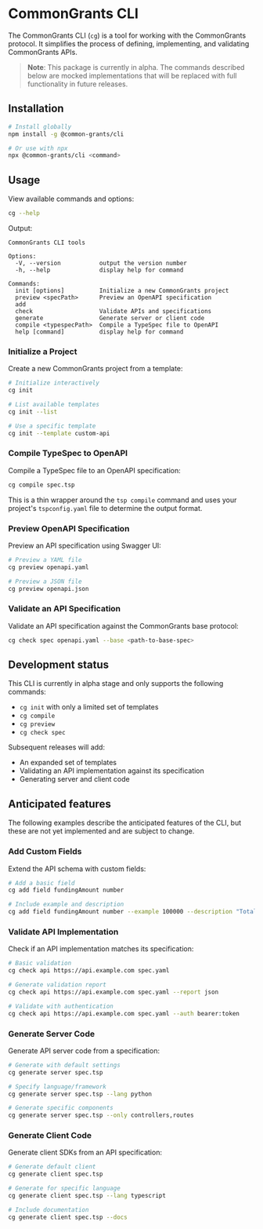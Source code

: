 # CommonGrants CLI

The CommonGrants CLI (`cg`) is a tool for working with the CommonGrants protocol. It simplifies the process of defining, implementing, and validating CommonGrants APIs.

> **Note**: This package is currently in alpha. The commands described below are mocked implementations that will be replaced with full functionality in future releases.

## Installation

```bash
# Install globally
npm install -g @common-grants/cli

# Or use with npx
npx @common-grants/cli <command>
```

## Usage

View available commands and options:

```bash
cg --help
```

Output:

```
CommonGrants CLI tools

Options:
  -V, --version           output the version number
  -h, --help              display help for command

Commands:
  init [options]          Initialize a new CommonGrants project
  preview <specPath>      Preview an OpenAPI specification
  add
  check                   Validate APIs and specifications
  generate                Generate server or client code
  compile <typespecPath>  Compile a TypeSpec file to OpenAPI
  help [command]          display help for command
```

### Initialize a Project

Create a new CommonGrants project from a template:

```bash
# Initialize interactively
cg init

# List available templates
cg init --list

# Use a specific template
cg init --template custom-api
```

### Compile TypeSpec to OpenAPI

Compile a TypeSpec file to an OpenAPI specification:

```bash
cg compile spec.tsp
```

This is a thin wrapper around the `tsp compile` command and uses your project's `tspconfig.yaml` file to determine the output format.

### Preview OpenAPI Specification

Preview an API specification using Swagger UI:

```bash
# Preview a YAML file
cg preview openapi.yaml

# Preview a JSON file
cg preview openapi.json
```

### Validate an API Specification

Validate an API specification against the CommonGrants base protocol:

```bash
cg check spec openapi.yaml --base <path-to-base-spec>
```

## Development status

This CLI is currently in alpha stage and only supports the following commands:

- `cg init` with only a limited set of templates
- `cg compile`
- `cg preview`
- `cg check spec`

Subsequent releases will add:

- An expanded set of templates
- Validating an API implementation against its specification
- Generating server and client code

## Anticipated features

The following examples describe the anticipated features of the CLI, but these are not yet implemented and are subject to change.

### Add Custom Fields

Extend the API schema with custom fields:

```bash
# Add a basic field
cg add field fundingAmount number

# Include example and description
cg add field fundingAmount number --example 100000 --description "Total funding available"
```

### Validate API Implementation

Check if an API implementation matches its specification:

```bash
# Basic validation
cg check api https://api.example.com spec.yaml

# Generate validation report
cg check api https://api.example.com spec.yaml --report json

# Validate with authentication
cg check api https://api.example.com spec.yaml --auth bearer:token
```

### Generate Server Code

Generate API server code from a specification:

```bash
# Generate with default settings
cg generate server spec.tsp

# Specify language/framework
cg generate server spec.tsp --lang python

# Generate specific components
cg generate server spec.tsp --only controllers,routes
```

### Generate Client Code

Generate client SDKs from an API specification:

```bash
# Generate default client
cg generate client spec.tsp

# Generate for specific language
cg generate client spec.tsp --lang typescript

# Include documentation
cg generate client spec.tsp --docs
```
